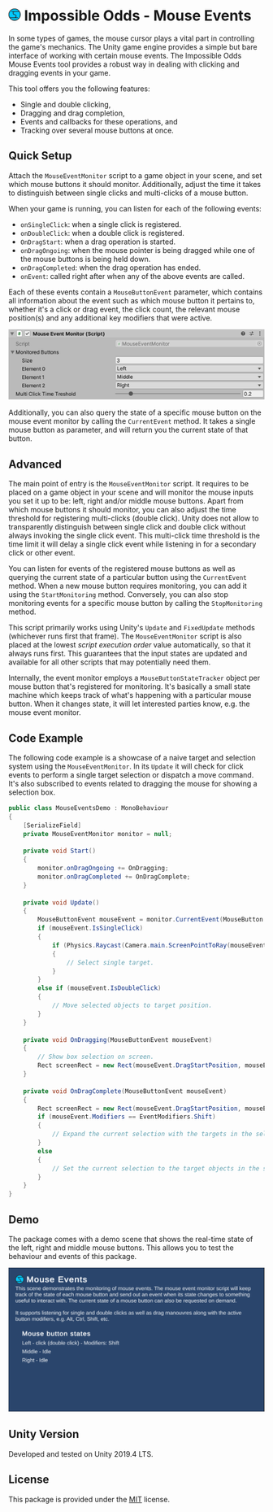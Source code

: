 # ![Impossible Odds Logo][Logo] Impossible Odds - Mouse Events

In some types of games, the mouse cursor plays a vital part in controlling the game's mechanics. The Unity game engine provides a simple but bare interface of working with certain mouse events. The Impossible Odds Mouse Events tool provides a robust way in dealing with clicking and dragging events in your game.

This tool offers you the following features:

* Single and double clicking,
* Dragging and drag completion,
* Events and callbacks for these operations, and
* Tracking over several mouse buttons at once.

## Quick Setup

Attach the `MouseEventMonitor` script to a game object in your scene, and set which mouse buttons it should monitor. Additionally, adjust the time it takes to distinguish between single clicks and multi-clicks of a mouse button.

When your game is running, you can listen for each of the following events:

* `onSingleClick`: when a single click is registered.
* `onDoubleClick`: when a double click is registered.
* `OnDragStart`: when a drag operation is started.
* `onDragOngoing`: when the mouse pointer is being dragged while one of the mouse buttons is being held down.
* `onDragCompleted`: when the drag operation has ended.
* `onEvent`: called right after when any of the above events are called.

Each of these events contain a `MouseButtonEvent` parameter, which contains all information about the event such as which mouse button it pertains to, whether it's a click or drag event, the click count, the relevant mouse position(s) and any additional key modifiers that were active.

![Mouse Event Monitor Inspector][Inspector]

Additionally, you can also query the state of a specific mouse button on the mouse event monitor by calling the `CurrentEvent` method. It takes a single mouse button as parameter, and will return you the current state of that button.

## Advanced

The main point of entry is the `MouseEventMonitor` script. It requires to be placed on a game object in your scene and will monitor the mouse inputs you set it up to be: left, right and/or middle mouse buttons. Apart from which mouse buttons it should monitor, you can also adjust the time threshold for registering multi-clicks (double click). Unity does not allow to transparently distinguish between single click and double click without always invoking the single click event. This multi-click time threshold is the time limit it will delay a single click event while listening in for a secondary click or other event.

You can listen for events of the registered mouse buttons as well as querying the current state of a particular button using the `CurrentEvent` method. When a new mouse button requires monitoring, you can add it using the `StartMonitoring` method. Conversely, you can also stop monitoring events for a specific mouse button by calling the `StopMonitoring` method.

This script primarily works using Unity's `Update` and `FixedUpdate` methods (whichever runs first that frame). The `MouseEventMonitor` script is also placed at the lowest _script execution order_ value automatically, so that it always runs first. This guarantees that the input states are updated and available for all other scripts that may potentially need them.

Internally, the event monitor employs a `MouseButtonStateTracker` object per mouse button that's registered for monitoring. It's basically a small state machine which keeps track of what's happening with a particular mouse button. When it changes state, it will let interested parties know, e.g. the mouse event monitor.

## Code Example

The following code example is a showcase of a naive target and selection system using the `MouseEventMonitor`. In its `Update` it will check for click events to perform a single target selection or dispatch a move command. It's also subscribed to events related to dragging the mouse for showing a selection box.

```cs
public class MouseEventsDemo : MonoBehaviour
{
	[SerializeField]
	private MouseEventMonitor monitor = null;

	private void Start()
	{
		monitor.onDragOngoing += OnDragging;
		monitor.onDragCompleted += OnDragComplete;
	}

	private void Update()
	{
		MouseButtonEvent mouseEvent = monitor.CurrentEvent(MouseButton.Left);
		if (mouseEvent.IsSingleClick)
		{
			if (Physics.Raycast(Camera.main.ScreenPointToRay(mouseEvent.MousePosition), out RaycastHit hit))
			{
				// Select single target.
			}
		}
		else if (mouseEvent.IsDoubleClick)
		{
			// Move selected objects to target position.
		}
	}

	private void OnDragging(MouseButtonEvent mouseEvent)
	{
		// Show box selection on screen.
		Rect screenRect = new Rect(mouseEvent.DragStartPosition, mouseEvent.DragDelta);
	}

	private void OnDragComplete(MouseButtonEvent mouseEvent)
	{
		Rect screenRect = new Rect(mouseEvent.DragStartPosition, mouseEvent.DragDelta);
		if (mouseEvent.Modifiers == EventModifiers.Shift)
		{
			// Expand the current selection with the targets in the selection box.
		}
		else
		{
			// Set the current selection to the target objects in the selection box.
		}
	}
}
```

## Demo

The package comes with a demo scene that shows the real-time state of the left, right and middle mouse buttons. This allows you to test the behaviour and events of this package.

![Demo scene][DemoScene]

## Unity Version

Developed and tested on Unity 2019.4 LTS.

## License

This package is provided under the [MIT][License] license.

[License]: ./LICENSE.md
[Changelog]: ./CHANGELOG.md
[Logo]: ./Docs/Images/ImpossibleOddsLogo.png
[Inspector]: ./Docs/Images/Inspector_MouseEventMonitor.png
[DemoScene]: ./Docs/Images/Demo_MouseEventMonitor.png
